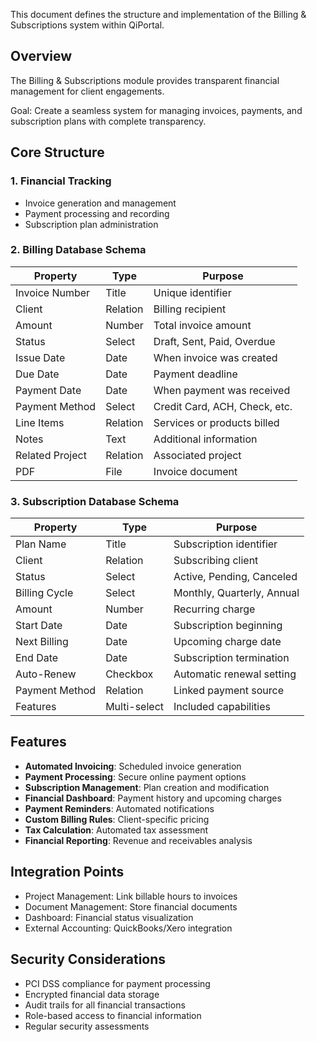 This document defines the structure and implementation of the Billing & Subscriptions system within QiPortal.

## Overview

The Billing & Subscriptions module provides transparent financial management for client engagements.

Goal: Create a seamless system for managing invoices, payments, and subscription plans with complete transparency.

## Core Structure

### 1. Financial Tracking

- Invoice generation and management
- Payment processing and recording
- Subscription plan administration

### 2. Billing Database Schema

| Property | Type | Purpose |
| --- | --- | --- |
| Invoice Number | Title | Unique identifier |
| Client | Relation | Billing recipient |
| Amount | Number | Total invoice amount |
| Status | Select | Draft, Sent, Paid, Overdue |
| Issue Date | Date | When invoice was created |
| Due Date | Date | Payment deadline |
| Payment Date | Date | When payment was received |
| Payment Method | Select | Credit Card, ACH, Check, etc. |
| Line Items | Relation | Services or products billed |
| Notes | Text | Additional information |
| Related Project | Relation | Associated project |
| PDF | File | Invoice document |

### 3. Subscription Database Schema

| Property | Type | Purpose |
| --- | --- | --- |
| Plan Name | Title | Subscription identifier |
| Client | Relation | Subscribing client |
| Status | Select | Active, Pending, Canceled |
| Billing Cycle | Select | Monthly, Quarterly, Annual |
| Amount | Number | Recurring charge |
| Start Date | Date | Subscription beginning |
| Next Billing | Date | Upcoming charge date |
| End Date | Date | Subscription termination |
| Auto-Renew | Checkbox | Automatic renewal setting |
| Payment Method | Relation | Linked payment source |
| Features | Multi-select | Included capabilities |

## Features

- **Automated Invoicing**: Scheduled invoice generation
- **Payment Processing**: Secure online payment options
- **Subscription Management**: Plan creation and modification
- **Financial Dashboard**: Payment history and upcoming charges
- **Payment Reminders**: Automated notifications
- **Custom Billing Rules**: Client-specific pricing
- **Tax Calculation**: Automated tax assessment
- **Financial Reporting**: Revenue and receivables analysis

## Integration Points

- Project Management: Link billable hours to invoices
- Document Management: Store financial documents
- Dashboard: Financial status visualization
- External Accounting: QuickBooks/Xero integration

## Security Considerations

- PCI DSS compliance for payment processing
- Encrypted financial data storage
- Audit trails for all financial transactions
- Role-based access to financial information
- Regular security assessments